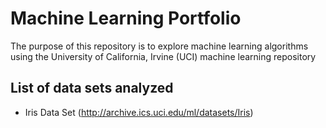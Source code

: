 # Machine Learning Portfolio

The purpose of this repository is to explore machine learning algorithms using
the University of California, Irvine (UCI) machine learning repository

## List of data sets analyzed

+ Iris Data Set (http://archive.ics.uci.edu/ml/datasets/Iris)
